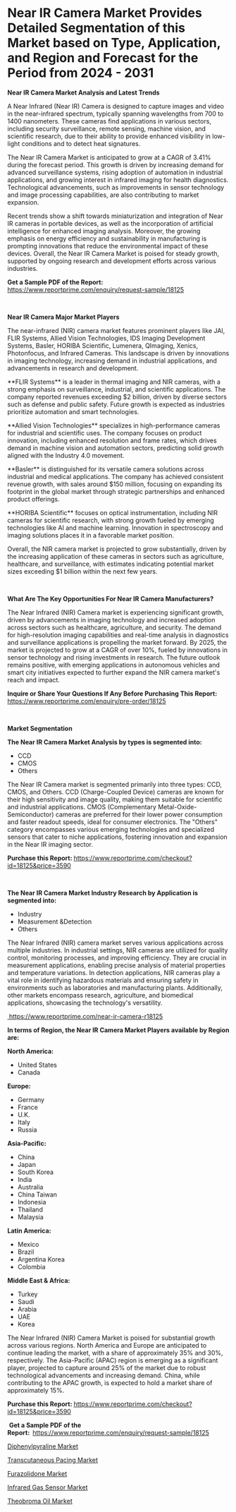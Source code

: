 <p><h1>Near IR Camera Market Provides Detailed Segmentation of this Market based on Type, Application, and Region and Forecast for the Period from 2024 - 2031</h1></p><p><strong>Near IR Camera Market Analysis and Latest Trends</strong></p>
<p><p>A Near Infrared (Near IR) Camera is designed to capture images and video in the near-infrared spectrum, typically spanning wavelengths from 700 to 1400 nanometers. These cameras find applications in various sectors, including security surveillance, remote sensing, machine vision, and scientific research, due to their ability to provide enhanced visibility in low-light conditions and to detect heat signatures.</p><p>The Near IR Camera Market is anticipated to grow at a CAGR of 3.41% during the forecast period. This growth is driven by increasing demand for advanced surveillance systems, rising adoption of automation in industrial applications, and growing interest in infrared imaging for health diagnostics. Technological advancements, such as improvements in sensor technology and image processing capabilities, are also contributing to market expansion.</p><p>Recent trends show a shift towards miniaturization and integration of Near IR cameras in portable devices, as well as the incorporation of artificial intelligence for enhanced imaging analysis. Moreover, the growing emphasis on energy efficiency and sustainability in manufacturing is prompting innovations that reduce the environmental impact of these devices. Overall, the Near IR Camera Market is poised for steady growth, supported by ongoing research and development efforts across various industries.</p></p>
<p><strong>Get a Sample PDF of the Report:&nbsp;</strong> <a href="https://www.reportprime.com/enquiry/request-sample/18125?utm_campaign=1167&utm_medium=2&utm_source=Github&utm_content=ia&utm_term=20112024&utm_id=near-ir-camera">https://www.reportprime.com/enquiry/request-sample/18125</a></p>
<p>&nbsp;</p>
<p><strong>Near IR Camera Major Market Players</strong></p>
<p><p>The near-infrared (NIR) camera market features prominent players like JAI, FLIR Systems, Allied Vision Technologies, IDS Imaging Development Systems, Basler, HORIBA Scientific, Lumenera, QImaging, Xenics, Photonfocus, and Infrared Cameras. This landscape is driven by innovations in imaging technology, increasing demand in industrial applications, and advancements in research and development.</p><p>**FLIR Systems** is a leader in thermal imaging and NIR cameras, with a strong emphasis on surveillance, industrial, and scientific applications. The company reported revenues exceeding $2 billion, driven by diverse sectors such as defense and public safety. Future growth is expected as industries prioritize automation and smart technologies.</p><p>**Allied Vision Technologies** specializes in high-performance cameras for industrial and scientific uses. The company focuses on product innovation, including enhanced resolution and frame rates, which drives demand in machine vision and automation sectors, predicting solid growth aligned with the Industry 4.0 movement.</p><p>**Basler** is distinguished for its versatile camera solutions across industrial and medical applications. The company has achieved consistent revenue growth, with sales around $150 million, focusing on expanding its footprint in the global market through strategic partnerships and enhanced product offerings.</p><p>**HORIBA Scientific** focuses on optical instrumentation, including NIR cameras for scientific research, with strong growth fueled by emerging technologies like AI and machine learning. Innovation in spectroscopy and imaging solutions places it in a favorable market position.</p><p>Overall, the NIR camera market is projected to grow substantially, driven by the increasing application of these cameras in sectors such as agriculture, healthcare, and surveillance, with estimates indicating potential market sizes exceeding $1 billion within the next few years.</p></p>
<p>&nbsp;</p>
<p><strong>What Are The Key Opportunities For Near IR Camera Manufacturers?</strong></p>
<p><p>The Near Infrared (NIR) Camera market is experiencing significant growth, driven by advancements in imaging technology and increased adoption across sectors such as healthcare, agriculture, and security. The demand for high-resolution imaging capabilities and real-time analysis in diagnostics and surveillance applications is propelling the market forward. By 2025, the market is projected to grow at a CAGR of over 10%, fueled by innovations in sensor technology and rising investments in research. The future outlook remains positive, with emerging applications in autonomous vehicles and smart city initiatives expected to further expand the NIR camera market's reach and impact.</p></p>
<p><strong>Inquire or Share Your Questions If Any Before Purchasing This Report:</strong> <a href="https://www.reportprime.com/enquiry/pre-order/18125?utm_campaign=1167&utm_medium=2&utm_source=Github&utm_content=ia&utm_term=20112024&utm_id=near-ir-camera">https://www.reportprime.com/enquiry/pre-order/18125</a></p>
<p>&nbsp;</p>
<p><strong>Market Segmentation</strong></p>
<p><strong>The Near IR Camera Market Analysis by types is segmented into:</strong></p>
<p><ul><li>CCD</li><li>CMOS</li><li>Others</li></ul></p>
<p><p>The Near IR Camera market is segmented primarily into three types: CCD, CMOS, and Others. CCD (Charge-Coupled Device) cameras are known for their high sensitivity and image quality, making them suitable for scientific and industrial applications. CMOS (Complementary Metal-Oxide-Semiconductor) cameras are preferred for their lower power consumption and faster readout speeds, ideal for consumer electronics. The "Others" category encompasses various emerging technologies and specialized sensors that cater to niche applications, fostering innovation and expansion in the Near IR imaging sector.</p></p>
<p><strong>Purchase this Report:&nbsp;</strong><a href="https://www.reportprime.com/checkout?id=18125&price=3590&utm_campaign=1167&utm_medium=2&utm_source=Github&utm_content=ia&utm_term=20112024&utm_id=near-ir-camera">https://www.reportprime.com/checkout?id=18125&price=3590</a></p>
<p>&nbsp;</p>
<p><strong>The Near IR Camera Market Industry Research by Application is segmented into:</strong></p>
<p><ul><li>Industry</li><li>Measurement &Detection</li><li>Others</li></ul></p>
<p><p>The Near Infrared (NIR) camera market serves various applications across multiple industries. In industrial settings, NIR cameras are utilized for quality control, monitoring processes, and improving efficiency. They are crucial in measurement applications, enabling precise analysis of material properties and temperature variations. In detection applications, NIR cameras play a vital role in identifying hazardous materials and ensuring safety in environments such as laboratories and manufacturing plants. Additionally, other markets encompass research, agriculture, and biomedical applications, showcasing the technology's versatility.</p></p>
<p><a href="https://www.reportprime.com/near-ir-camera-r18125?utm_campaign=1167&utm_medium=2&utm_source=Github&utm_content=ia&utm_term=20112024&utm_id=near-ir-camera">&nbsp;https://www.reportprime.com/near-ir-camera-r18125</a></p>
<p><strong>In terms of Region, the Near IR Camera Market Players available by Region are:</strong></p>
<p>
    <p> <strong> North America: </strong>
        <ul>
            <li>United States</li>
            <li>Canada</li>
        </ul>
        </p> 
    <p> <strong> Europe: </strong>
        <ul>
            <li>Germany</li>
            <li>France</li>
            <li>U.K.</li>
            <li>Italy</li>
            <li>Russia</li>
        </ul>
        </p> 
    <p> <strong> Asia-Pacific: </strong>
        <ul>
            <li>China</li>
            <li>Japan</li>
            <li>South Korea</li>
            <li>India</li>
            <li>Australia</li>
            <li>China Taiwan</li>
            <li>Indonesia</li>
            <li>Thailand</li>
            <li>Malaysia</li>
        </ul>
        </p> 
    <p> <strong> Latin America: </strong>
        <ul>
            <li>Mexico</li>
            <li>Brazil</li>
            <li>Argentina Korea</li>
            <li>Colombia</li>
        </ul>
        </p> 
    <p> <strong> Middle East & Africa: </strong>
        <ul>
            <li>Turkey</li>
            <li>Saudi</li>
            <li>Arabia</li>
            <li>UAE</li>
            <li>Korea</li>
        </ul>
    </p>
    </p>
<p><p>The Near Infrared (NIR) Camera Market is poised for substantial growth across various regions. North America and Europe are anticipated to continue leading the market, with a share of approximately 35% and 30%, respectively. The Asia-Pacific (APAC) region is emerging as a significant player, projected to capture around 25% of the market due to robust technological advancements and increasing demand. China, while contributing to the APAC growth, is expected to hold a market share of approximately 15%.</p></p>
<p><strong>Purchase this Report: </strong><a href="https://www.reportprime.com/checkout?id=18125&price=3590&utm_campaign=1167&utm_medium=2&utm_source=Github&utm_content=ia&utm_term=20112024&utm_id=near-ir-camera">https://www.reportprime.com/checkout?id=18125&price=3590</a></p>
<p>&nbsp;<strong>Get a Sample PDF of the Report:&nbsp;&nbsp;</strong><a href="https://www.reportprime.com/enquiry/request-sample/18125?utm_campaign=1167&utm_medium=2&utm_source=Github&utm_content=ia&utm_term=20112024&utm_id=near-ir-camera">https://www.reportprime.com/enquiry/request-sample/18125</a></p>
<p><strong></strong></p>
<p><p><a href="https://issuu.com/reportprime-2/docs/diphenylpyraline-market-size-2030.p_66a765204adc28?utm_campaign=1167&utm_medium=2&utm_source=Github&utm_content=ia&utm_term=20112024&utm_id=near-ir-camera">Diphenylpyraline Market</a></p><p><a href="https://www.linkedin.com/pulse/transcutaneous-pacing-market-2024-2031-applications-regional-fc7ve?utm_campaign=1167&utm_medium=2&utm_source=Github&utm_content=ia&utm_term=20112024&utm_id=near-ir-camera">Transcutaneous Pacing Market</a></p><p><a href="https://issuu.com/reportprime-2/docs/furazolidone-market-size-2030.pptx_b6a2713f590995?utm_campaign=1167&utm_medium=2&utm_source=Github&utm_content=ia&utm_term=20112024&utm_id=near-ir-camera">Furazolidone Market</a></p><p><a href="https://github.com/mabutironaldo/Market-Research-Report-List-6/blob/main/infrared-gas-sensor-market.md?utm_campaign=1167&utm_medium=2&utm_source=Github&utm_content=ia&utm_term=20112024&utm_id=near-ir-camera">Infrared Gas Sensor Market</a></p><p><a href="https://www.linkedin.com/pulse/theobroma-oil-market-analysis-2024-2031-strong-cagr-8-identifying-afi5f?utm_campaign=1167&utm_medium=2&utm_source=Github&utm_content=ia&utm_term=20112024&utm_id=near-ir-camera">Theobroma Oil Market</a></p></p>